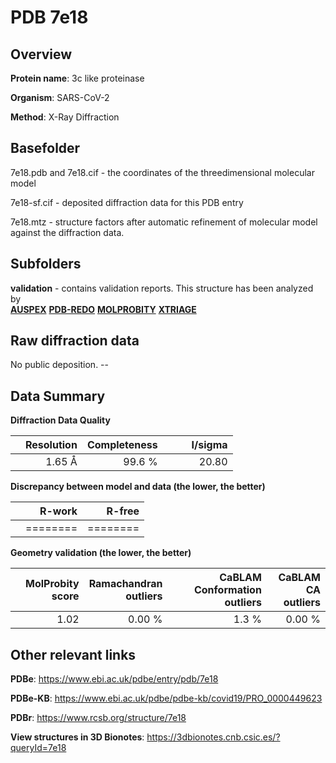 # PDB 7e18

## Overview

**Protein name**: 3c like proteinase

**Organism**: SARS-CoV-2

**Method**: X-Ray Diffraction



## Basefolder

7e18.pdb and 7e18.cif - the coordinates of the threedimensional molecular model

7e18-sf.cif - deposited diffraction data for this PDB entry

7e18.mtz - structure factors after automatic refinement of molecular model against the diffraction data.

## Subfolders





**validation** - contains validation reports. This structure has been analyzed by <br>[**AUSPEX**](https://github.com/thorn-lab/coronavirus_structural_task_force/tree/master/pdb/3c_like_proteinase/SARS-CoV-2/7e18/validation/auspex) [**PDB-REDO**](https://github.com/thorn-lab/coronavirus_structural_task_force/tree/master/pdb/3c_like_proteinase/SARS-CoV-2/7e18/validation/pdb-redo) [**MOLPROBITY**](https://github.com/thorn-lab/coronavirus_structural_task_force/tree/master/pdb/3c_like_proteinase/SARS-CoV-2/7e18/validation/molprobity) [**XTRIAGE**](https://github.com/thorn-lab/coronavirus_structural_task_force/blob/master/pdb/3c_like_proteinase/SARS-CoV-2/7e18/validation/Xtriage_output.log)   



## Raw diffraction data

No public deposition. --<br> 

## Data Summary
**Diffraction Data Quality**

|   | Resolution | Completeness| I/sigma |
|---|-------------:|----------------:|--------------:|
|   |1.65 Å|99.6  %|<img width=50/>20.80|

**Discrepancy between model and data (the lower, the better)**

|   | **R-work**| **R-free**   
|---|-------------:|----------------:|           
||========|========|

**Geometry validation (the lower, the better)**

|   |**MolProbity<br>score**| **Ramachandran<br>outliers** | **CaBLAM<br>Conformation outliers** | **CaBLAM<br>CA outliers** |
|---|-------------:|----------------:|----------------:|----------------:|
||  1.02|  0.00 %|1.3 %|0.00 %|

 

 



## Other relevant links 
**PDBe**:  https://www.ebi.ac.uk/pdbe/entry/pdb/7e18

**PDBe-KB**: https://www.ebi.ac.uk/pdbe/pdbe-kb/covid19/PRO_0000449623 
 
**PDBr**: https://www.rcsb.org/structure/7e18 

**View structures in 3D Bionotes**: https://3dbionotes.cnb.csic.es/?queryId=7e18


